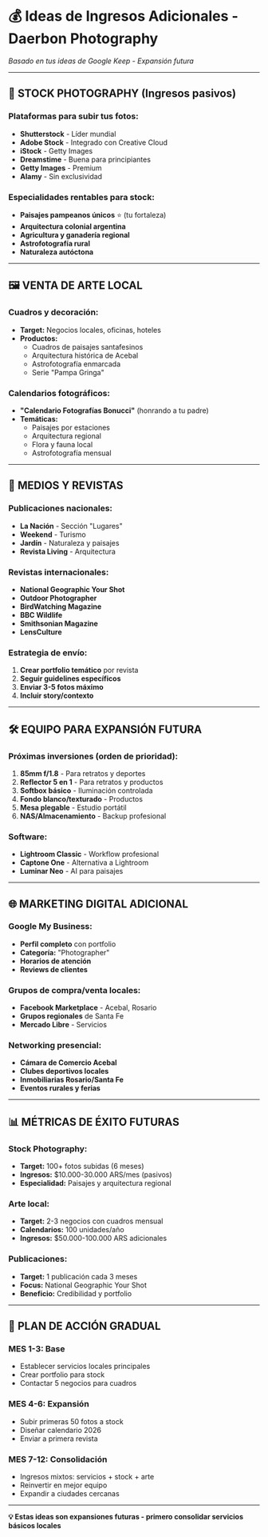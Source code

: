 # 💰 Ideas de Ingresos Adicionales - Daerbon Photography

*Basado en tus ideas de Google Keep - Expansión futura*

---

## 📸 **STOCK PHOTOGRAPHY (Ingresos pasivos)**

### **Plataformas para subir tus fotos:**
- **Shutterstock** - Líder mundial
- **Adobe Stock** - Integrado con Creative Cloud
- **iStock** - Getty Images
- **Dreamstime** - Buena para principiantes
- **Getty Images** - Premium
- **Alamy** - Sin exclusividad

### **Especialidades rentables para stock:**
- **Paisajes pampeanos únicos** ⭐ (tu fortaleza)
- **Arquitectura colonial argentina**
- **Agricultura y ganadería regional**
- **Astrofotografía rural**
- **Naturaleza autóctona**

---

## 🖼️ **VENTA DE ARTE LOCAL**

### **Cuadros y decoración:**
- **Target:** Negocios locales, oficinas, hoteles
- **Productos:**
  - Cuadros de paisajes santafesinos
  - Arquitectura histórica de Acebal
  - Astrofotografía enmarcada
  - Serie "Pampa Gringa"

### **Calendarios fotográficos:**
- **"Calendario Fotografías Bonucci"** (honrando a tu padre)
- **Temáticas:**
  - Paisajes por estaciones
  - Arquitectura regional
  - Flora y fauna local
  - Astrofotografía mensual

---

## 📰 **MEDIOS Y REVISTAS**

### **Publicaciones nacionales:**
- **La Nación** - Sección "Lugares"
- **Weekend** - Turismo
- **Jardín** - Naturaleza y paisajes
- **Revista Living** - Arquitectura

### **Revistas internacionales:**
- **National Geographic Your Shot**
- **Outdoor Photographer**
- **BirdWatching Magazine**
- **BBC Wildlife**
- **Smithsonian Magazine**
- **LensCulture**

### **Estrategia de envío:**
1. **Crear portfolio temático** por revista
2. **Seguir guidelines específicos**
3. **Enviar 3-5 fotos máximo**
4. **Incluir story/contexto**

---

## 🛠️ **EQUIPO PARA EXPANSIÓN FUTURA**

### **Próximas inversiones (orden de prioridad):**
1. **85mm f/1.8** - Para retratos y deportes
2. **Reflector 5 en 1** - Para retratos y productos
3. **Softbox básico** - Iluminación controlada
4. **Fondo blanco/texturado** - Productos
5. **Mesa plegable** - Estudio portátil
6. **NAS/Almacenamiento** - Backup profesional

### **Software:**
- **Lightroom Classic** - Workflow profesional
- **Captone One** - Alternativa a Lightroom
- **Luminar Neo** - AI para paisajes

---

## 🌐 **MARKETING DIGITAL ADICIONAL**

### **Google My Business:**
- **Perfil completo** con portfolio
- **Categoría:** "Photographer"
- **Horarios de atención**
- **Reviews de clientes**

### **Grupos de compra/venta locales:**
- **Facebook Marketplace** - Acebal, Rosario
- **Grupos regionales** de Santa Fe
- **Mercado Libre** - Servicios

### **Networking presencial:**
- **Cámara de Comercio Acebal**
- **Clubes deportivos locales**
- **Inmobiliarias Rosario/Santa Fe**
- **Eventos rurales y ferias**

---

## 📊 **MÉTRICAS DE ÉXITO FUTURAS**

### **Stock Photography:**
- **Target:** 100+ fotos subidas (6 meses)
- **Ingresos:** $10.000-30.000 ARS/mes (pasivos)
- **Especialidad:** Paisajes y arquitectura regional

### **Arte local:**
- **Target:** 2-3 negocios con cuadros mensual
- **Calendarios:** 100 unidades/año
- **Ingresos:** $50.000-100.000 ARS adicionales

### **Publicaciones:**
- **Target:** 1 publicación cada 3 meses
- **Focus:** National Geographic Your Shot
- **Beneficio:** Credibilidad y portfolio

---

## 🎯 **PLAN DE ACCIÓN GRADUAL**

### **MES 1-3: Base**
- Establecer servicios locales principales
- Crear portfolio para stock
- Contactar 5 negocios para cuadros

### **MES 4-6: Expansión**
- Subir primeras 50 fotos a stock
- Diseñar calendario 2026
- Enviar a primera revista

### **MES 7-12: Consolidación**
- Ingresos mixtos: servicios + stock + arte
- Reinvertir en mejor equipo
- Expandir a ciudades cercanas

---

**💡 Estas ideas son expansiones futuras - primero consolidar servicios básicos locales**

